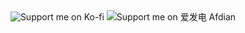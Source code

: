 <!-- markdownlint-disable MD033 MD041 MD045 -->

<div align="center">
  <a herf="https://ko-fi.com/S6S8L8OOP">
    <img title="Support me on Ko-fi" alt="Support me on Ko-fi" src="https://ko-fi.com/img/githubbutton_sm.svg" />
  </a>
  <a herf="https://afdian.net/a/SharpIce">
   <img title="Support me on 爱发电 Afdian" alt="Support me on 爱发电 Afdian" src="https://img.shields.io/badge/%E7%88%B1%E5%8F%91%E7%94%B5_Afdian-946CE6?style=for-the-badge">
  </a>
</div>
